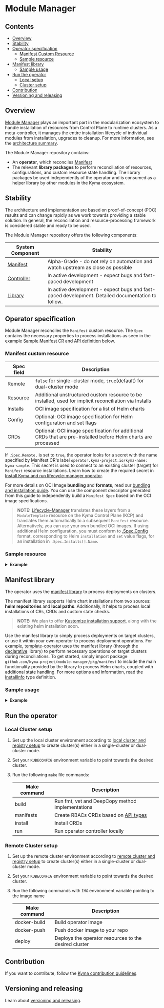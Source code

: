 # Module Manager

## Contents

* [Overview](#overview)
* [Stability](#stability)
* [Operator specification](#operator-specification)
  * [Manifest Custom Resource](#manifest-custom-resource)
  * [Sample resource](#sample-resource)
* [Manifest library](#manifest-library)
  * [Sample usage](#sample-usage)
* [Run the operator](#run-the-operator)
  * [Local setup](#local-setup)
  * [Cluster setup](#cluster-setup)
* [Contribution](#contribution)
* [Versioning and releasing](#versioning-and-releasing)

## Overview

[Module Manager](#module-manager) plays an important part in the modularization ecosystem to handle installation of resources from Control Plane to runtime clusters.
As a meta-controller, it manages the entire installation lifecycle of individual modules from installation, upgrades to cleanup.
For more information, see the [architecture summary](https://github.com/kyma-project/lifecycle-manager#architecture).

The Module Manager repository contains:
* An **operator**, which reconciles [Manifest](https://github.com/kyma-project/module-manager/blob/main/api/v1alpha1/manifest_types.go)
* The relevant **library packages** to perform reconciliation of resources, configurations, and custom resource state handling. 
  The library packages be used independently of the operator and is consumed as a helper library by other modules in the Kyma ecosystem.

## Stability

The architecture and implementation are based on proof-of-concept (POC) results and can change rapidly as we work towards providing a stable solution.
In general, the reconciliation and resource-processing framework is considered stable and ready to be used.

The Module Manager repository offers the following components:

| System Component                                          | Stability                                                                                         |
|-----------------------------------------------------------|---------------------------------------------------------------------------------------------------|
| [Manifest](api/v1alpha1/manifest_types.go)       | Alpha-Grade - do not rely on automation and watch upstream as close as possible                   |
| [Controller](internal/controllers/manifest_controller.go) | In active development - expect bugs and fast-paced development                                    |
| [Library](pkg)                                   | In active development - expect bugs and fast-paced development. Detailed documentation to follow. |

## Operator specification

Module Manager reconciles the `Manifest` custom resource.
The `Spec` contains the necessary properties to process installations as seen in the example [Sample Manifest CR](config/samples/operator_v1alpha1_manifest.yaml) and [API definition](api/v1alpha1/manifest_types.go) below.

### Manifest custom resource

| Spec field | Description                                                                                                   |
|------------|---------------------------------------------------------------------------------------------------------------|
| Remote     | `false` for single-cluster mode, `true`(default) for dual-cluster mode                                        |
| Resource   | Additional unstructured custom resource to be installed, used for implicit reconciliation via Installs        |
| Installs   | OCI image specification for a list of Helm charts                                                             |
| Config     | Optional: OCI image specification for Helm configuration and set flags                                        |
| CRDs       | Optional: OCI image specification for additional CRDs that are pre-installed before Helm charts are processed |

If `.Spec.Remote.` is set to `true`, the operator looks for a secret with the name specified by Manifest CR's label `operator.kyma-project.io/kyma-name: kyma-sample`.
This secret is used to connect to an existing cluster (target) for `Manifest` resource installations.
Learn how to create the required secret in [Install Kyma and run lifecycle-manager operator](https://github.com/kyma-project/lifecycle-manager/blob/main/docs/developer/creating-test-environment.md#install-kyma-and-run-lifecycle-manager-operator).

For more details on OCI Image **bundling** and **formats**, read our [bundling and installation guide](https://github.com/kyma-project/template-operator#bundling-and-installation).
You can use the component descriptor generated from this guide to independently build a `Manifest Spec` based on the OCI image specifications.

>**NOTE:** [Lifecycle-Manager](https://github.com/kyma-project/lifecycle-manager#how-it-works) translates these layers from a `ModuleTemplate` resource on the Kyma Control Plane (KCP) and translates them automatically to a subsequent `Manifest` resource.
>Alternatively, you can use your own bundled OCI images. If using additional Helm configuration, you must conform to [.Spec.Config](https://github.com/kyma-project/template-operator/blob/main/config.yaml) format, corresponding to Helm `installation` and `set` value flags, for an installation in `.Spec.Installs[].Name`.

### Sample resource
<details>
<summary><b>Example</b></summary>

```yaml
apiVersion: operator.kyma-project.io/v1alpha1
kind: Manifest
metadata:
  labels:
    operator.kyma-project.io/channel: stable
    operator.kyma-project.io/controller-name: manifest
    operator.kyma-project.io/kyma-name: kyma-sample
  name: manifestkyma-sample-delete
  namespace: default
spec:
  remote: true
  resource:
    kind: SampleCRD
    resource: samplecrds
    apiVersion: operator.kyma-project.io/v1alpha1
    metadata:
      name: sample-crd-from-manifest
      namespace: default
    spec:
      randomkey: samplevalue
  crds:
    ref: sha256:71cf4f1fee1a2f51296cc805aa9b24bc14fd5c2b4aee1e24aadc2996b067bb3d
    name: kyma-project.io/module/example-module-name
    repo: kcp-registry.localhost:8888/component-descriptors
    type: oci-ref
  config:
    ref: sha256:61be4f1fee1a2f51296cc805aa9b24bc14fd5c2b4aee1e24aadc2996b067ccec
    name: kyma-project.io/module/example-module-name
    repo: kcp-registry.localhost:8888/component-descriptors
    type: oci-ref
  installs:
    - source:
        name: kyma-project.io/module/example-module-name
        repo: kcp-registry.localhost:8888/component-descriptors
        ref: sha256:c64f0580a74259712f24243528881a76b5e1c9cd254fa58197de93a6347f99b9
        type: oci-ref
      name: redis
    - source:
        chartName: mysql
        url: https://charts.bitnami.com/bitnami
        type: helm-chart
      name: bitnami
```
</details>

## Manifest library

The operator uses the [manifest library](https://pkg.go.dev/github.com/kyma-project/module-manager/pkg/manifest) to process deployments on clusters.

The manifest library supports Helm chart installations from two sources: **helm repositories** and **local paths**. Additionally, it helps to process local installations of CRs, CRDs and custom state checks.

>**NOTE:** We plan to offer [Kustomize installation support](https://github.com/kyma-project/module-manager/issues/124), along with the existing helm installation soon. 

Use the manifest library to simply process deployments on target clusters, or use it within your own operator to process deployment operations.
For example, [template-operator](https://github.com/kyma-project/template-operator) uses the manifest library (through the [declarative](pkg/declarative) library) to perform necessary operations on target clusters during reconciliations.
To get started, simply import package `github.com/kyma-project/module-manager/pkg/manifest` to include the main functionality provided by the library to process Helm charts, coupled with additional state handling.
For more options and information, read the [InstallInfo](pkg/manifest/operations.go) type definition.

### Sample usage
<details>
<summary><b>Example</b></summary>

```go
package sample
// Sample usage of chart installation via local chart path

import (
    "k8s.io/client-go/rest"
    "sigs.k8s.io/controller-runtime/pkg/client"
    "github.com/kyma-project/module-manager/pkg/manifest"
	"github.com/kyma-project/module-manager/pkg/types"
	"github.com/kyma-project/module-manager/pkg/custom"
	"k8s.io/apimachinery/pkg/apis/meta/v1/unstructured"
)

var restConfig *rest.Config
var client client.Client

deployInfo := manifest.InstallInfo{
    Ctx: ctx,
    ChartInfo: &manifest.ChartInfo{
        ChartPath:   "/chart/path",
        Flags:       types.ChartFlags{
            ConfigFlags: types.Flags{ // optional: ConfigFlags support string, bool and int types as Helm chart flags
                // check: https://github.com/helm/helm/blob/d7b4c38c42cb0b77f1bcebf9bb4ae7695a10da0b/pkg/action/install.go#L67
                "Namespace":       chartNs,
                "CreateNamespace": true,
            },
            SetFlags: types.Flags{ // optional: SetFlags are chart value overrides
                ".some.value.override": "override",
            },      
        },
    },
    ClusterInfo: custom.ClusterInfo{
        Config: restConfig, // destination cluster rest config
        Client: client, // destination cluster rest client
    },
    ResourceInfo: manifest.ResourceInfo{
        CustomResources: []*unstructured.Unstructured{}, // optional: additional custom resources to be installed
        BaseResource: unstructured.Unstructured{}, // base resource to be reconciled, also passed for custom state checks e.g. Manifest CR
		Crds: []*apiextensions.CustomResourceDefinition // optional: additional custom resource definitions to be installed
    },
    CheckFn: func (context.Context, *unstructured.Unstructured, *logr.Logger, ClusterInfo) (bool, error) { // optional: custom logic for resource state checks
		return true, nil
	},
    CheckReadyStates: true,
}

// Based on deployInfo, the following operations can be performed 

// Option 1: Install resources
ready, err := manifest.InstallChart(logger, deployInfo, []types.ObjectTransform{})
if err != nil {
	return false, err
}

// Option 2: Verify resources exist
ready, err := manifest.ConsistencyCheck(logger, deployInfo, []types.ObjectTransform{})
if err != nil {
    return false, err
}

// Option 3: Uninstall resources
ready, err := manifest.UninstallChart(logger, deployInfo, []types.ObjectTransform{})
if err != nil {
return false, err
}
```

</details>

## Run the operator 

### Local Cluster setup

1. Set up the local cluster environment according to [local cluster and registry setup](https://github.com/kyma-project/lifecycle-manager/blob/main/docs/developer/provision-cluster-and-registry.md#local-cluster-setup) to create cluster(s) either in a single-cluster or dual-cluster mode.
2. Set your `KUBECONFIG` environment variable to point towards the desired cluster.
3. Run the following `make` file commands:

   | Make command | Description                                          |
   |--------------|------------------------------------------------------|
   | build        | Run fmt, vet and DeepCopy method implementations     |
   | manifests    | Create RBACs CRDs based on [API types](api) |
   | install      | Install CRDs                                         |
   | run          | Run operator controller locally                      |

### Remote Cluster setup

1. Set up the remote cluster environment according to [remote cluster and registry setup](https://github.com/kyma-project/lifecycle-manager/blob/main/docs/developer/provision-cluster-and-registry.md#remote-cluster-setup) to create cluster(s) either in a single-cluster or dual-cluster mode.
2. Set your `KUBECONFIG` environment variable to point towards the desired cluster.
3. Run the following commands with `IMG` environment variable pointing to the image name

   | Make command | Description                                           |
   |--------------|-------------------------------------------------------|
   | docker-build | Build operator image                                  |
   | docker-push  | Push docker image to your repo                        |
   | deploy       | Deploys the operator resources to the desired cluster |

## Contribution
If you want to contribute, follow the [Kyma contribution guidelines](https://kyma-project.io/community/contributing/02-contributing/).

## Versioning and releasing
Learn about [versioning and releasing](https://github.com/kyma-project/lifecycle-manager#versioning-and-releasing). 

